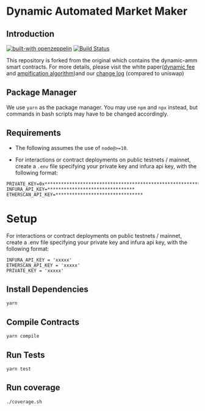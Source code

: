 # Dynamic Automated Market Maker
## Introduction
[![built-with openzeppelin](https://img.shields.io/badge/built%20with-OpenZeppelin-3677FF)](https://docs.openzeppelin.com/)
[![Build Status](https://api.travis-ci.com/dynamic-amm/smart-contracts.svg?branch=master&status=passed)](https://travis-ci.com/github/KyberNetwork/kyber_reserves_sc)

This repository is forked from the original which contains the dynamic-amm smart contracts.
For more details, please visit the white paper([dynamic fee](https://github.com/dynamic-amm/dmm-protocol/blob/main/xyz.pdf)  and [amplfication algorithm](https://github.com/dynamic-amm/dmm-protocol/blob/main/apr_v2.pdf))and our [change log](CHANGELOG.md) (compared to uniswap)

## Package Manager
We use `yarn` as the package manager. You may use `npm` and `npx` instead, but commands in bash scripts may have to be changed accordingly.

## Requirements
- The following assumes the use of `node@>=10`.

- For interactions or contract deployments on public testnets / mainnet, create a `.env` file specifying your private key and infura api key, with the following format:

```
PRIVATE_KEY=0x****************************************************************
INFURA_API_KEY=********************************
ETHERSCAN_API_KEY=********************************
```

# Setup
For interactions or contract deployments on public testnets / mainnet, create a .env file specifying your private key and infura api key, with the following format:
```
INFURA_API_KEY = 'xxxxx'
ETHERSCAN_API_KEY = 'xxxxx'
PRIVATE_KEY = 'xxxxx'
```

## Install Dependencies

`yarn`

## Compile Contracts

`yarn compile`

## Run Tests

`yarn test`

## Run coverage

`./coverage.sh`
